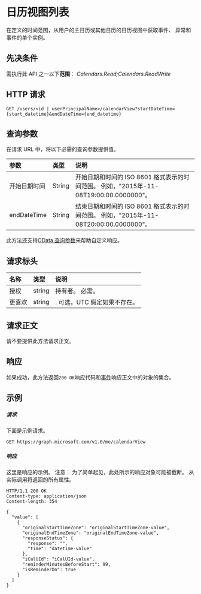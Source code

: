 # <a name="list-calendarview"></a>日历视图列表

在定义的时间范围，从用户的主日历或其他日历的日历视图中获取事件、 异常和事件的单个实例。
## <a name="prerequisites"></a>先决条件
需执行此 API 之一以下**范围**︰ *Calendars.Read;Calendars.ReadWrite*
## <a name="http-request"></a>HTTP 请求
<!-- { "blockType": "ignored" } -->
```http
GET /users/<id | userPrincipalName>/calendarView?startDateTime={start_datetime}&endDateTime={end_datetime}
```

## <a name="query-parameters"></a>查询参数

在请求 URL 中，将以下必需的查询参数提供值。

| 参数    | 类型   |说明|
|:---------------|:--------|:----------|
|开始日期时间|String|开始日期和时间的 ISO 8601 格式表示的时间范围。 例如，"2015年-11-08T19:00:00.0000000"。|
|endDateTime|String|结束日期和时间的 ISO 8601 格式表示的时间范围。 例如，"2015年-11-08T20:00:00.0000000"。|

此方法还支持[OData 查询参数](http://graph.microsoft.io/docs/overview/query_parameters)来帮助自定义响应。
## <a name="request-headers"></a>请求标头
| 名称       | 类型 | 说明|
|:-----------|:------|:----------|
| 授权  | string  | 持有者<token>。 必需。 |
| 更喜欢 | string | <Time zone>. 可选，UTC 假定如果不存在。|

## <a name="request-body"></a>请求正文
请不要提供此方法请求正文。
## <a name="response"></a>响应
如果成功，此方法返回`200 OK`响应代码和[事件](../resources/event.md)响应正文中的对象的集合。
## <a name="example"></a>示例
##### <a name="request"></a>请求
下面是示例请求。
<!-- {
  "blockType": "request",
  "name": "get_calendarview"
}-->
```http
GET https://graph.microsoft.com/v1.0/me/calendarView
```
##### <a name="response"></a>响应
这里是响应的示例。 注意︰ 为了简单起见，此处所示的响应对象可能被截断。 从实际调用将返回的所有属性。
<!-- {
  "blockType": "response",
  "truncated": true,
  "@odata.type": "microsoft.graph.event",
  "isCollection": true
} -->
```http
HTTP/1.1 200 OK
Content-type: application/json
Content-length: 354

{
  "value": [
    {
      "originalStartTimeZone": "originalStartTimeZone-value",
      "originalEndTimeZone": "originalEndTimeZone-value",
      "responseStatus": {
        "response": "",
        "time": "datetime-value"
      },
      "iCalUId": "iCalUId-value",
      "reminderMinutesBeforeStart": 99,
      "isReminderOn": true
    }
  ]
}
```

<!-- uuid: 8fcb5dbc-d5aa-4681-8e31-b001d5168d79
2015-10-25 14:57:30 UTC -->
<!-- {
  "type": "#page.annotation",
  "description": "List calendarView",
  "keywords": "calendar",
  "section": "documentation",
  "tocPath": ""
}-->
